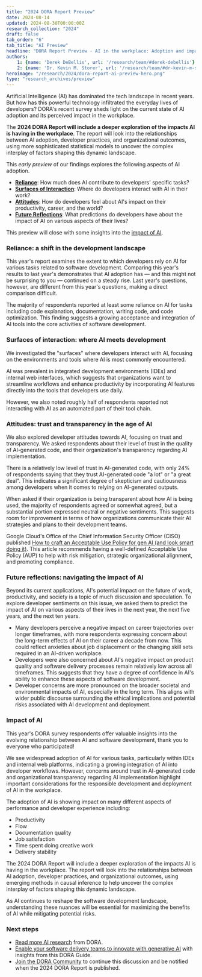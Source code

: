 ```yaml
---
title: "2024 DORA Report Preview"
date: 2024-08-14
updated: 2024-08-30T00:00:00Z
research_collection: "2024"
draft: false
tab_order: "6"
tab_title: "AI Preview"
headline: "DORA Report Preview - AI in the workplace: Adoption and impact"
authors:
    1: {name: 'Derek DeBellis', url: '/research/team/#derek-debellis'}
    2: {name: 'Dr. Kevin M. Storer', url: '/research/team/#dr-kevin-m-storer'}
heroimage: "/research/2024/dora-report-ai-preview-hero.png"
type: "research_archives/preview"
---
```


Artificial Intelligence (AI) has dominated the tech landscape in recent years. But how has this powerful technology infiltrated the everyday lives of developers? DORA's recent survey sheds light on the current state of AI adoption and its perceived impact in the workplace.

The **2024 DORA Report will include a deeper exploration of the impacts AI is having in the workplace**. The report will look into the relationships between AI adoption, developer practices, and organizational outcomes, using more sophisticated statistical models to uncover the complex interplay of factors shaping this dynamic landscape.

This _early preview_ of our findings explores the following aspects of AI adoption.

* [**Reliance**](#reliance-a-shift-in-the-development-landscape): How much does AI contribute to developers' specific tasks?
* [**Surfaces of Interaction**](#surfaces-of-interaction-where-ai-meets-development): Where do developers interact with AI in their work?
* [**Attitudes**](#attitudes-trust-and-transparency-in-the-age-of-ai): How do developers feel about AI's impact on their productivity, career, and the world?
* [**Future Reflections**](#future-reflections-navigating-the-impact-of-ai): What predictions do developers have about the impact of AI on various aspects of their lives?

This preview will close with some insights into the [impact of AI](#impact-of-ai).

### Reliance: a shift in the development landscape

This year's report examines the extent to which developers rely on AI for various tasks related to software development. Comparing this year's results to last year's demonstrates that AI adoption has — and this might not be surprising to you — continued on a steady rise.
Last year's questions, however, are different from this year's questions, making a direct comparison difficult.

The majority of respondents reported at least some reliance on AI for tasks including code explanation, documentation, writing code, and code optimization. This finding suggests a growing acceptance and integration of AI tools into the core activities of software development.

### Surfaces of interaction: where AI meets development

We investigated the "surfaces" where developers interact with AI, focusing on the environments and tools where AI is most commonly encountered.

AI was prevalent in integrated development environments (IDEs) and internal web interfaces, which suggests that organizations want to streamline workflows and enhance productivity by incorporating AI features directly into the tools that developers use daily.

However, we also noted roughly half of respondents reported not interacting with AI as an automated part of their tool chain.


### Attitudes: trust and transparency in the age of AI

We also explored developer attitudes towards AI, focusing on trust and transparency. We asked respondents about their level of trust in the quality of AI-generated code, and their organization's transparency regarding AI implementation.

There is a relatively low level of trust in AI-generated code, with only 24% of respondents saying that they trust AI-generated code "a lot" or "a great deal". This indicates a significant degree of skepticism and cautiousness among developers when it comes to relying on AI-generated outputs.

When asked if their organization is being transparent about how AI is being used, the majority of respondents agreed or somewhat agreed, but a substantial portion expressed neutral or negative sentiments. This suggests room for improvement in terms of how organizations communicate their AI strategies and plans to their development teams.


Google Cloud's Office of the Chief Information Security Officer (CISO) published [How to craft an Acceptable Use Policy for gen AI (and look smart doing it)](https://cloud.google.com/transform/how-to-craft-an-acceptable-use-policy-for-gen-ai-and-look-smart-doing-it). This article recommends having a well-defined Acceptable Use Policy (AUP) to help with risk mitigation, strategic organizational alignment, and promoting compliance.

### Future reflections: navigating the impact of AI
Beyond its current applications, AI's potential impact on the future of work, productivity, and society is a topic of much discussion and speculation. To explore developer sentiments on this issue, we asked them to predict the impact of AI on various aspects of their lives in the next year, the next five years, and the next ten years.

* Many developers perceive a negative impact on career trajectories over longer timeframes, with more respondents expressing concern about the long-term effects of AI on their career a decade from now. This could reflect anxieties about job displacement or the changing skill sets required in an AI-driven workplace.
* Developers were also concerned about AI's negative impact on product quality and software delivery processes remain relatively low across all timeframes. This suggests that they have a degree of confidence in AI's ability to enhance these aspects of software development.
* Developer concerns are more pronounced on the broader societal and environmental impacts of AI, especially in the long term. This aligns with wider public discourse surrounding the ethical implications and potential risks associated with AI development and deployment.

### Impact of AI

This year's DORA survey respondents offer valuable insights into the evolving relationship between AI and software development, thank you to everyone who participated!

We see widespread adoption of AI for various tasks, particularly within IDEs and internal web platforms, indicating a growing integration of AI into developer workflows. However, concerns around trust in AI-generated code and organizational transparency regarding AI implementation highlight important considerations for the responsible development and deployment of AI in the workplace.

The adoption of AI is showing impact on many different aspects of performance and developer experience including:

* Productivity
* Flow
* Documentation quality
* Job satisfaction
* Time spent doing creative work
* Delivery stability

The 2024 DORA Report will include a deeper exploration of the impacts AI is having in the workplace. The report will look into the relationships between AI adoption, developer practices, and organizational outcomes, using emerging methods in causal inference to help uncover the complex interplay of factors shaping this dynamic landscape.

As AI continues to reshape the software development landscape, understanding these nuances will be essential for maximizing the benefits of AI while mitigating potential risks.

### Next steps

* [Read more AI research](/research/ai) from DORA.
* [Enable your software delivery teams to innovate with generative AI](/guides/how-to-innovate-with-generative-ai/) with insights from this DORA Guide.
* [Join the DORA Community](https://dora.community) to continue this discussion and be notified when the 2024 DORA Report is published.
